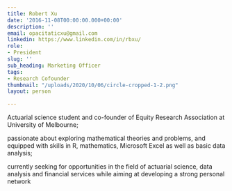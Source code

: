 ```yaml
---
title: Robert Xu
date: '2016-11-08T00:00:00.000+00:00'
description: ''
email: opacitaticxu@gmail.com
linkedin: https://www.linkedin.com/in/rbxu/
role:
- President
slug: ''
sub_heading: Marketing Officer
tags:
- Research Cofounder
thumbnail: "/uploads/2020/10/06/circle-cropped-1-2.png"
layout: person

---
```

Actuarial science student and co-founder of Equity Research Association at University of Melbourne;

passionate about exploring mathematical theories and problems, and equipped with skills in R, mathematics, Microsoft Excel as well as basic data analysis;

currently seeking for opportunities in the field of actuarial science, data analysis and financial services while aiming at developing a strong personal network